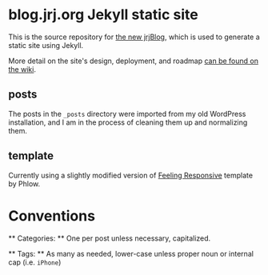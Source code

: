# blog.jrj.org Jekyll static site

This is the source repository for [the new jrjBlog](http://blog.jrj.org), which is used to generate a static site using Jekyll.

More detail on the site's design, deployment, and roadmap [can be found on the wiki](https://github.com/jrjones/blog.jrj.org/wiki).

## posts
The posts in the `_posts` directory were imported from my old WordPress installation, and I am in the process of cleaning them up and normalizing them. 

## template
Currently using a slightly modified version of [Feeling Responsive](https://phlow.github.io/feeling-responsive/) template by Phlow.

# Conventions

** Categories: ** One per post unless necessary, capitalized.

** Tags: ** As many as needed, lower-case unless proper noun or internal cap (i.e. `iPhone`)
